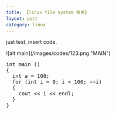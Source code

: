 ```yaml
---
title: 【linux file system 相关】
layout: post
category: linux
---
```

<p>  just test, insert code. </p>
![alt main](/images/codes/123.png "MAIN")
<script src="https://google-code-prettify.googlecode.com/svn/loader/run_prettify.js?lang=css&skin=sunburst"></script>
<pre class="prettyprint">
int main ()
{
  int a = 100;
  for (int i = 0; i < 100; ++i)
  {
    cout << i << endl;
  }
}
</pre>
